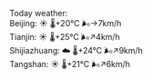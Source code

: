 Today weather:  
Beijing: ☀️   🌡️+20°C 🌬️→7km/h  
Tianjin: ☀️   🌡️+25°C 🌬️↗4km/h  
Shijiazhuang: ☁️   🌡️+24°C 🌬️↗9km/h  
Tangshan: ☀️   🌡️+21°C 🌬️↗6km/h  
